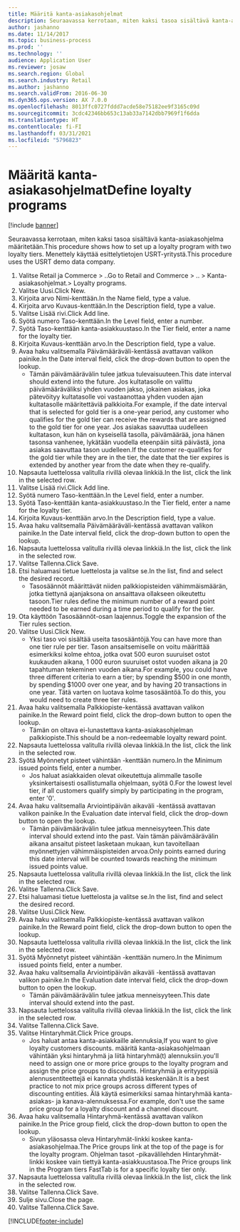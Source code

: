 ```yaml
---
title: Määritä kanta-asiakasohjelmat
description: Seuraavassa kerrotaan, miten kaksi tasoa sisältävä kanta-asiakasohjelma määritetään.
author: jashanno
ms.date: 11/14/2017
ms.topic: business-process
ms.prod: ''
ms.technology: ''
audience: Application User
ms.reviewer: josaw
ms.search.region: Global
ms.search.industry: Retail
ms.author: jashanno
ms.search.validFrom: 2016-06-30
ms.dyn365.ops.version: AX 7.0.0
ms.openlocfilehash: 8013ffc0727fddd7acde58e75182ee9f3165c09d
ms.sourcegitcommit: 3cdc42346bb653c13ab33a7142dbb7969f1f6dda
ms.translationtype: HT
ms.contentlocale: fi-FI
ms.lasthandoff: 03/31/2021
ms.locfileid: "5796823"
---
```

# <a name="define-loyalty-programs"></a><span data-ttu-id="1c1ab-103">Määritä kanta-asiakasohjelmat</span><span class="sxs-lookup"><span data-stu-id="1c1ab-103">Define loyalty programs</span></span>

[!include [banner](../includes/banner.md)]

<span data-ttu-id="1c1ab-104">Seuraavassa kerrotaan, miten kaksi tasoa sisältävä kanta-asiakasohjelma määritetään.</span><span class="sxs-lookup"><span data-stu-id="1c1ab-104">This procedure shows how to set up a loyalty program with two loyalty tiers.</span></span> <span data-ttu-id="1c1ab-105">Menettely käyttää esittelytietojen USRT-yritystä.</span><span class="sxs-lookup"><span data-stu-id="1c1ab-105">This procedure uses the USRT demo data company.</span></span>

1. <span data-ttu-id="1c1ab-106">Valitse Retail ja Commerce > ..</span><span class="sxs-lookup"><span data-stu-id="1c1ab-106">Go to Retail and Commerce > ..</span></span> <span data-ttu-id="1c1ab-107">> Kanta-asiakasohjelmat.</span><span class="sxs-lookup"><span data-stu-id="1c1ab-107">> Loyalty programs.</span></span>
2. <span data-ttu-id="1c1ab-108">Valitse Uusi.</span><span class="sxs-lookup"><span data-stu-id="1c1ab-108">Click New.</span></span>
3. <span data-ttu-id="1c1ab-109">Kirjoita arvo Nimi-kenttään.</span><span class="sxs-lookup"><span data-stu-id="1c1ab-109">In the Name field, type a value.</span></span>
4. <span data-ttu-id="1c1ab-110">Kirjoita arvo Kuvaus-kenttään.</span><span class="sxs-lookup"><span data-stu-id="1c1ab-110">In the Description field, type a value.</span></span>
5. <span data-ttu-id="1c1ab-111">Valitse Lisää rivi.</span><span class="sxs-lookup"><span data-stu-id="1c1ab-111">Click Add line.</span></span>
6. <span data-ttu-id="1c1ab-112">Syötä numero Taso-kenttään.</span><span class="sxs-lookup"><span data-stu-id="1c1ab-112">In the Level field, enter a number.</span></span>
7. <span data-ttu-id="1c1ab-113">Syötä Taso-kenttään kanta-asiakkuustaso.</span><span class="sxs-lookup"><span data-stu-id="1c1ab-113">In the Tier field, enter a name for the loyalty tier.</span></span>
8. <span data-ttu-id="1c1ab-114">Kirjoita Kuvaus-kenttään arvo.</span><span class="sxs-lookup"><span data-stu-id="1c1ab-114">In the Description field, type a value.</span></span>
9. <span data-ttu-id="1c1ab-115">Avaa haku valitsemalla Päivämääräväli-kentässä avattavan valikon painike.</span><span class="sxs-lookup"><span data-stu-id="1c1ab-115">In the Date interval field, click the drop-down button to open the lookup.</span></span>
    * <span data-ttu-id="1c1ab-116">Tämän päivämäärävälin tulee jatkua tulevaisuuteen.</span><span class="sxs-lookup"><span data-stu-id="1c1ab-116">This date interval should extend into the future.</span></span> <span data-ttu-id="1c1ab-117">Jos kultatasolle on valittu päivämääräväliksi yhden vuoden jakso, jokainen asiakas, joka pätevöityy kultatasolle voi vastaanottaa yhden vuoden ajan kultatasolle määritettäviä palkkioita.</span><span class="sxs-lookup"><span data-stu-id="1c1ab-117">For example, if the date interval that is selected for gold tier is a one-year period, any customer who qualifies for the gold tier can receive the rewards that are assigned to the gold tier for one year.</span></span> <span data-ttu-id="1c1ab-118">Jos asiakas saavuttaa uudelleen kultatason, kun hän on kyseisellä tasolla, päivämäärää, jona hänen tasonsa vanhenee, lykätään vuodella eteenpäin siitä päivästä, jona asiakas saavuttaa tason uudelleen.</span><span class="sxs-lookup"><span data-stu-id="1c1ab-118">If the customer re-qualifies for the gold tier while they are in the tier, the date that the tier expires is extended by another year from the date when they re-qualify.</span></span>  
10. <span data-ttu-id="1c1ab-119">Napsauta luettelossa valitulla rivillä olevaa linkkiä.</span><span class="sxs-lookup"><span data-stu-id="1c1ab-119">In the list, click the link in the selected row.</span></span>
11. <span data-ttu-id="1c1ab-120">Valitse Lisää rivi.</span><span class="sxs-lookup"><span data-stu-id="1c1ab-120">Click Add line.</span></span>
12. <span data-ttu-id="1c1ab-121">Syötä numero Taso-kenttään.</span><span class="sxs-lookup"><span data-stu-id="1c1ab-121">In the Level field, enter a number.</span></span>
13. <span data-ttu-id="1c1ab-122">Syötä Taso-kenttään kanta-asiakkuustaso.</span><span class="sxs-lookup"><span data-stu-id="1c1ab-122">In the Tier field, enter a name for the loyalty tier.</span></span>
14. <span data-ttu-id="1c1ab-123">Kirjoita Kuvaus-kenttään arvo.</span><span class="sxs-lookup"><span data-stu-id="1c1ab-123">In the Description field, type a value.</span></span>
15. <span data-ttu-id="1c1ab-124">Avaa haku valitsemalla Päivämääräväli-kentässä avattavan valikon painike.</span><span class="sxs-lookup"><span data-stu-id="1c1ab-124">In the Date interval field, click the drop-down button to open the lookup.</span></span>
16. <span data-ttu-id="1c1ab-125">Napsauta luettelossa valitulla rivillä olevaa linkkiä.</span><span class="sxs-lookup"><span data-stu-id="1c1ab-125">In the list, click the link in the selected row.</span></span>
17. <span data-ttu-id="1c1ab-126">Valitse Tallenna.</span><span class="sxs-lookup"><span data-stu-id="1c1ab-126">Click Save.</span></span>
18. <span data-ttu-id="1c1ab-127">Etsi haluamasi tietue luettelosta ja valitse se.</span><span class="sxs-lookup"><span data-stu-id="1c1ab-127">In the list, find and select the desired record.</span></span>
    * <span data-ttu-id="1c1ab-128">Tasosäännöt määrittävät niiden palkkiopisteiden vähimmäismäärän, jotka tiettynä ajanjaksona on ansaittava ollakseen oikeutettu tasoon.</span><span class="sxs-lookup"><span data-stu-id="1c1ab-128">Tier rules define the minimum number of a reward point needed to be earned during a time period to qualify for the tier.</span></span>  
19. <span data-ttu-id="1c1ab-129">Ota käyttöön Tasosäännöt-osan laajennus.</span><span class="sxs-lookup"><span data-stu-id="1c1ab-129">Toggle the expansion of the Tier rules section.</span></span>
20. <span data-ttu-id="1c1ab-130">Valitse Uusi.</span><span class="sxs-lookup"><span data-stu-id="1c1ab-130">Click New.</span></span>
    * <span data-ttu-id="1c1ab-131">Yksi taso voi sisältää useita tasosääntöjä.</span><span class="sxs-lookup"><span data-stu-id="1c1ab-131">You can have more than one tier rule per tier.</span></span> <span data-ttu-id="1c1ab-132">Tason ansaitsemiselle on voitu määrittää esimerkiksi kolme ehtoa, jotka ovat 500 euron suuruiset ostot kuukauden aikana, 1 000 euron suuruiset ostot vuoden aikana ja 20 tapahtuman tekeminen vuoden aikana.</span><span class="sxs-lookup"><span data-stu-id="1c1ab-132">For example, you could have three different criteria to earn a tier; by spending $500 in one month, by spending $1000 over one year, and by having 20 transactions in one year.</span></span> <span data-ttu-id="1c1ab-133">Tätä varten on luotava kolme tasosääntöä.</span><span class="sxs-lookup"><span data-stu-id="1c1ab-133">To do this, you would need to create three tier rules.</span></span>  
21. <span data-ttu-id="1c1ab-134">Avaa haku valitsemalla Palkkiopiste-kentässä avattavan valikon painike.</span><span class="sxs-lookup"><span data-stu-id="1c1ab-134">In the Reward point field, click the drop-down button to open the lookup.</span></span>
    * <span data-ttu-id="1c1ab-135">Tämän on oltava ei-lunastettava kanta-asiakasohjelman palkkiopiste.</span><span class="sxs-lookup"><span data-stu-id="1c1ab-135">This should be a non-redeemable loyalty reward point.</span></span>  
22. <span data-ttu-id="1c1ab-136">Napsauta luettelossa valitulla rivillä olevaa linkkiä.</span><span class="sxs-lookup"><span data-stu-id="1c1ab-136">In the list, click the link in the selected row.</span></span>
23. <span data-ttu-id="1c1ab-137">Syötä Myönnetyt pisteet vähintään -kenttään numero.</span><span class="sxs-lookup"><span data-stu-id="1c1ab-137">In the Minimum issued points field, enter a number.</span></span>
    * <span data-ttu-id="1c1ab-138">Jos haluat asiakkaiden olevat oikeutettuja alimmalle tasolle yksinkertaisesti osallistumalla ohjelmaan, syötä 0.</span><span class="sxs-lookup"><span data-stu-id="1c1ab-138">For the lowest level tier, if all customers qualify simply by participating in the program, enter '0'.</span></span>  
24. <span data-ttu-id="1c1ab-139">Avaa haku valitsemalla Arviointipäivän aikaväli -kentässä avattavan valikon painike.</span><span class="sxs-lookup"><span data-stu-id="1c1ab-139">In the Evaluation date interval field, click the drop-down button to open the lookup.</span></span>
    * <span data-ttu-id="1c1ab-140">Tämän päivämäärävälin tulee jatkua menneisyyteen.</span><span class="sxs-lookup"><span data-stu-id="1c1ab-140">This date interval should extend into the past.</span></span> <span data-ttu-id="1c1ab-141">Vain tämän päivämäärävälin aikana ansaitut pisteet lasketaan mukaan, kun tavoitellaan myönnettyjen vähimmäispisteiden arvoa.</span><span class="sxs-lookup"><span data-stu-id="1c1ab-141">Only points earned during this date interval will be counted towards reaching the minimum issued points value.</span></span>  
25. <span data-ttu-id="1c1ab-142">Napsauta luettelossa valitulla rivillä olevaa linkkiä.</span><span class="sxs-lookup"><span data-stu-id="1c1ab-142">In the list, click the link in the selected row.</span></span>
26. <span data-ttu-id="1c1ab-143">Valitse Tallenna.</span><span class="sxs-lookup"><span data-stu-id="1c1ab-143">Click Save.</span></span>
27. <span data-ttu-id="1c1ab-144">Etsi haluamasi tietue luettelosta ja valitse se.</span><span class="sxs-lookup"><span data-stu-id="1c1ab-144">In the list, find and select the desired record.</span></span>
28. <span data-ttu-id="1c1ab-145">Valitse Uusi.</span><span class="sxs-lookup"><span data-stu-id="1c1ab-145">Click New.</span></span>
29. <span data-ttu-id="1c1ab-146">Avaa haku valitsemalla Palkkiopiste-kentässä avattavan valikon painike.</span><span class="sxs-lookup"><span data-stu-id="1c1ab-146">In the Reward point field, click the drop-down button to open the lookup.</span></span>
30. <span data-ttu-id="1c1ab-147">Napsauta luettelossa valitulla rivillä olevaa linkkiä.</span><span class="sxs-lookup"><span data-stu-id="1c1ab-147">In the list, click the link in the selected row.</span></span>
31. <span data-ttu-id="1c1ab-148">Syötä Myönnetyt pisteet vähintään -kenttään numero.</span><span class="sxs-lookup"><span data-stu-id="1c1ab-148">In the Minimum issued points field, enter a number.</span></span>
32. <span data-ttu-id="1c1ab-149">Avaa haku valitsemalla Arviointipäivän aikaväli -kentässä avattavan valikon painike.</span><span class="sxs-lookup"><span data-stu-id="1c1ab-149">In the Evaluation date interval field, click the drop-down button to open the lookup.</span></span>
    * <span data-ttu-id="1c1ab-150">Tämän päivämäärävälin tulee jatkua menneisyyteen.</span><span class="sxs-lookup"><span data-stu-id="1c1ab-150">This date interval should extend into the past.</span></span>  
33. <span data-ttu-id="1c1ab-151">Napsauta luettelossa valitulla rivillä olevaa linkkiä.</span><span class="sxs-lookup"><span data-stu-id="1c1ab-151">In the list, click the link in the selected row.</span></span>
34. <span data-ttu-id="1c1ab-152">Valitse Tallenna.</span><span class="sxs-lookup"><span data-stu-id="1c1ab-152">Click Save.</span></span>
35. <span data-ttu-id="1c1ab-153">Valitse Hintaryhmät.</span><span class="sxs-lookup"><span data-stu-id="1c1ab-153">Click Price groups.</span></span>
    * <span data-ttu-id="1c1ab-154">Jos haluat antaa kanta-asiakkaille alennuksia,</span><span class="sxs-lookup"><span data-stu-id="1c1ab-154">If you want to give loyalty customers discounts.</span></span> <span data-ttu-id="1c1ab-155">määritä kanta-asiakasohjelmaan vähintään yksi hintaryhmä ja liitä hintaryhmä(t) alennuksiin.</span><span class="sxs-lookup"><span data-stu-id="1c1ab-155">you'll need to assign one or more price groups to the loyalty program and assign the price groups to discounts.</span></span> <span data-ttu-id="1c1ab-156">Hintaryhmiä ja erityyppisiä alennusentiteettejä ei kannata yhdistää keskenään.</span><span class="sxs-lookup"><span data-stu-id="1c1ab-156">It is a best practice to not mix price groups across different types of discounting entities.</span></span>  <span data-ttu-id="1c1ab-157">Älä käytä esimerkiksi samaa hintaryhmää kanta-asiakas- ja kanava-alennuksessa.</span><span class="sxs-lookup"><span data-stu-id="1c1ab-157">For example, don't use the same price group for a loyalty discount and a channel discount.</span></span>  
36. <span data-ttu-id="1c1ab-158">Avaa haku valitsemalla Hintaryhmä-kentässä avattavan valikon painike.</span><span class="sxs-lookup"><span data-stu-id="1c1ab-158">In the Price group field, click the drop-down button to open the lookup.</span></span>
    * <span data-ttu-id="1c1ab-159">Sivun yläosassa oleva Hintaryhmät-linkki koskee kanta-asiakasohjelmaa.</span><span class="sxs-lookup"><span data-stu-id="1c1ab-159">The Price groups link at the top of the page is for the loyalty program.</span></span> <span data-ttu-id="1c1ab-160">Ohjelman tasot -pikavälilehden Hintaryhmät-linkki koskee vain tiettyä kanta-asiakkuustasoa.</span><span class="sxs-lookup"><span data-stu-id="1c1ab-160">The Price groups link in the Program tiers FastTab is for a specific loyalty tier only.</span></span>  
37. <span data-ttu-id="1c1ab-161">Napsauta luettelossa valitulla rivillä olevaa linkkiä.</span><span class="sxs-lookup"><span data-stu-id="1c1ab-161">In the list, click the link in the selected row.</span></span>
38. <span data-ttu-id="1c1ab-162">Valitse Tallenna.</span><span class="sxs-lookup"><span data-stu-id="1c1ab-162">Click Save.</span></span>
39. <span data-ttu-id="1c1ab-163">Sulje sivu.</span><span class="sxs-lookup"><span data-stu-id="1c1ab-163">Close the page.</span></span>
40. <span data-ttu-id="1c1ab-164">Valitse Tallenna.</span><span class="sxs-lookup"><span data-stu-id="1c1ab-164">Click Save.</span></span>



[!INCLUDE[footer-include](../../includes/footer-banner.md)]